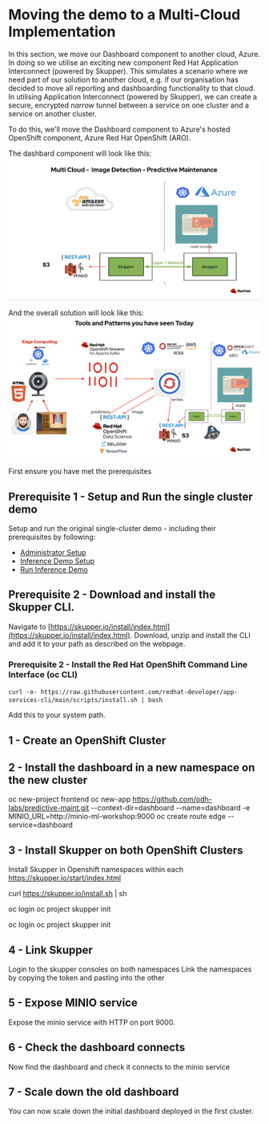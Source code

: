 # Moving the demo to a Multi-Cloud Implementation
In this section, we move our Dashboard component to another cloud, Azure. In doing so we utilise an exciting new component Red Hat Application Interconnect (powered by Skupper).
This simulates a scenario where we need part of our solution to another cloud, e.g. if our organisation has decided to move all reporting and dashboarding functionality to that cloud.
In utilising Application Interconnect (powered by Skupper), we can create a secure, encrypted *narrow* tunnel between a service on one cluster and a service on another cluster.

To do this, we'll move the Dashboard component to Azure's hosted OpenShift component, Azure Red Hat OpenShift (ARO).

The dashbard component will look like this:
![images/7-interconnect-setup/1-dashboard-aro-interconnect.png](images/7-interconnect-setup/1-dashboard-aro-interconnect.png) 

And the overall solution will look like this:
![images/7-interconnect-setup/2-overall-solution-dashboard-aro-interconnect.png](images/7-interconnect-setup/2-overall-solution-dashboard-aro-interconnect.png) 

First ensure you have met the prerequisites

## Prerequisite 1 - Setup and Run the single cluster demo

Setup and run the original single-cluster demo - including their prerequisites by following:
- [Administrator Setup](https://github.com/odh-labs/predictive-maint/blob/main/docs/administrator-setup.md)
- [Inference Demo Setup](https://github.com/odh-labs/predictive-maint/blob/main/docs/image-detection-1-inference-demo-setup.md)
- [Run Inference Demo](https://github.com/odh-labs/predictive-maint/blob/main/docs/image-detection-2-inference-demo.md)

## Prerequisite 2 - Download and install the Skupper CLI.

Navigate to [https://skupper.io/install/index.html](https://skupper.io/install/index.html). Download, unzip and install the CLI and add it to your path as described on the webpage.






### Prerequisite 2 - Install the Red Hat OpenShift Command Line Interface (oc CLI)
```
curl -o- https://raw.githubusercontent.com/redhat-developer/app-services-cli/main/scripts/install.sh | bash
```
Add this to your system path.







## 1 - Create an OpenShift Cluster

## 2 - Install the dashboard in a new namespace on the new cluster
oc new-project frontend
oc new-app https://github.com/odh-labs/predictive-maint.git  --context-dir=dashboard  --name=dashboard -e MINIO_URL=http://minio-ml-workshop:9000
oc create route edge --service=dashboard

## 3 - Install Skupper on both OpenShift Clusters
Install Skupper in Openshift namespaces within each
https://skupper.io/start/index.html

curl https://skupper.io/install.sh | sh

oc login <cluster-1>
oc project <namespace>
skupper init

oc login <cluster-2>
oc project <namespace>
skupper init

## 4 - Link Skupper

Login to the skupper consoles on both namespaces
Link the namespaces by copying the token and pasting into the other

## 5 - Expose MINIO service

Expose the minio service with HTTP on port 9000.


## 6 - Check the dashboard connects

Now find the dashboard and check it connects to the minio service

## 7 - Scale down the old dashboard

You can now scale down the initial dashboard deployed in the first cluster.
